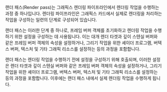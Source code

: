 랜더 패스(Render pass)는 그래픽스 렌더링 파이프라인에서 렌더링 작업을 수행하는 과정 중 하나입니다. 렌더링 파이프라인은 그래픽스 카드에서 실제로 렌더링을 처리하는 작업을 구성하는 일련의 단계로 구성되어 있습니다.

랜더 패스는 이러한 단계 중 하나로, 프레임 버퍼 객체를 초기화하고 렌더링 작업을 수행하기 위한 설정을 구성하는 데 사용됩니다. 이는 대개 렌더 타겟과 깊이 스텐실 버퍼와 같은 프레임 버퍼 객체의 속성을 설정하거나, 그리기 작업을 위한 셰이더 프로그램, 버텍스 버퍼, 텍스처 및 기타 그래픽 리소스를 설정하는 등의 과정을 포함합니다.

랜더 패스는 렌더링 작업을 수행하기 전에 설정을 구성하기 위해 호출되며, 이러한 설정은 렌더 타겟과 깊이 스텐실 버퍼와 같은 프레임 버퍼 객체의 속성을 설정하거나, 그리기 작업을 위한 셰이더 프로그램, 버텍스 버퍼, 텍스처 및 기타 그래픽 리소스를 설정하는 등의 과정을 포함합니다. 이후에는 랜더 패스 내에서 실제 렌더링 작업을 수행하게 됩니다.